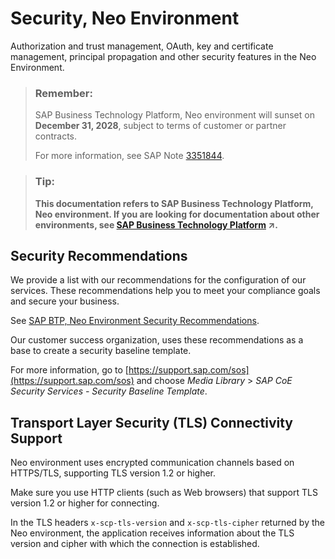 <!-- loio3438252775d84bdfa211e79147561c99 -->

# Security, Neo Environment

Authorization and trust management, OAuth, key and certificate management, principal propagation and other security features in the Neo Environment.

> ### Remember:  
> SAP Business Technology Platform, Neo environment will sunset on **December 31, 2028**, subject to terms of customer or partner contracts.
> 
> For more information, see SAP Note [3351844](https://me.sap.com/notes/3351844).

> ### Tip:  
> **This documentation refers to SAP Business Technology Platform, Neo environment. If you are looking for documentation about other environments, see [SAP Business Technology Platform](https://help.sap.com/viewer/65de2977205c403bbc107264b8eccf4b/Cloud/en-US/6a2c1ab5a31b4ed9a2ce17a5329e1dd8.html "SAP Business Technology Platform (SAP BTP) is an integrated offering comprised of the following technology portfolios: application development; process automation; integration; data, analytics, and enterprise planning; artificial intelligence. The platform offers users the ability to turn data into business value, compose end-to-end business processes, connect entire IT landscapes, and personalize, build and extend SAP applications. This reduces the overall total cost of ownership maintaining SAP landscapes and third-party software across end-to-end business processes.") :arrow_upper_right:.**



<a name="loio3438252775d84bdfa211e79147561c99__section_hv2_mkx_nvb"/>

## Security Recommendations

We provide a list with our recommendations for the configuration of our services. These recommendations help you to meet your compliance goals and secure your business.

See [SAP BTP, Neo Environment Security Recommendations](https://help.sap.com/docs/btp/sap-btp-neo-environment-security-recommendations-ed2ef9c59a8245c9b9505d6bf8305cfb/sap-btp-neo-environment-security-recommendations?version=Cloud).

Our customer success organization, uses these recommendations as a base to create a security baseline template.

For more information, go to [https://support.sap.com/sos](https://support.sap.com/sos) and choose *Media Library* \> *SAP CoE Security Services - Security Baseline Template*.



<a name="loio3438252775d84bdfa211e79147561c99__section_fdb_tjv_42b"/>

## Transport Layer Security \(TLS\) Connectivity Support

Neo environment uses encrypted communication channels based on HTTPS/TLS, supporting TLS version 1.2 or higher.

Make sure you use HTTP clients \(such as Web browsers\) that support TLS version 1.2 or higher for connecting.

In the TLS headers `x-scp-tls-version` and `x-scp-tls-cipher` returned by the Neo environment, the application receives information about the TLS version and cipher with which the connection is established.

